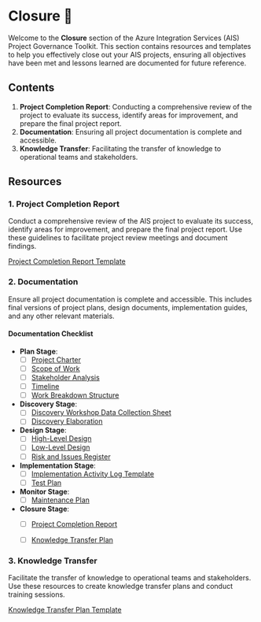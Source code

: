 # Closure 🏁

Welcome to the **Closure** section of the Azure Integration Services (AIS) Project Governance Toolkit. This section contains resources and templates to help you effectively close out your AIS projects, ensuring all objectives have been met and lessons learned are documented for future reference.

## Contents

1. **Project Completion Report**: Conducting a comprehensive review of the project to evaluate its success, identify areas for improvement, and prepare the final project report.
2. **Documentation**: Ensuring all project documentation is complete and accessible.
3. **Knowledge Transfer**: Facilitating the transfer of knowledge to operational teams and stakeholders.

## Resources

### 1. Project Completion Report
Conduct a comprehensive review of the AIS project to evaluate its success, identify areas for improvement, and prepare the final project report. Use these guidelines to facilitate project review meetings and document findings.


[Project Completion Report Template](Templates/Project_Completion_Template.md)

### 2. Documentation
Ensure all project documentation is complete and accessible. This includes final versions of project plans, design documents, implementation guides, and any other relevant materials.

#### Documentation Checklist
- **Plan Stage**:
  - [ ] [Project Charter](../1.Plan/Templates/Project_Charter_Template.md)
  - [ ] [Scope of Work](../1.Plan/Templates/Scope_of_WorkTemplate.md)
  - [ ] [Stakeholder Analysis](../1.Plan/Templates/Stakeholder_Analysis_Template.md)
  - [ ] [Timeline](../1.Plan/Templates/Timeline_Template.md)
  - [ ] [Work Breakdown Structure](../1.Plan/Templates/WBS_Template.md)

- **Discovery Stage**:
  - [ ] [Discovery Workshop Data Collection Sheet](../2.Discovery/Templates/Discovery_Workshop_Template.md)
  - [ ] [Discovery Elaboration](../2.Discovery/Templates/Flowchart_Template.md)

- **Design Stage**:
  - [ ] [High-Level Design](../3.Design/Templates/HighLevel_Design_Template.md)
  - [ ] [Low-Level Design](../3.Design/Templates/LowLevel_Design_Template.md)
  - [ ] [Risk and Issues Register](../3.Design/Templates/Risks_Issues_Template.md)

- **Implementation Stage**:
  - [ ] [Implementation Activity Log Template](../4.Implementation/Templates/Implementation_Activity_Log.md)
  - [ ] [Test Plan](../4.Implementation/Templates/Test_Plan_Template.md)

- **Monitor Stage**:
  - [ ] [Maintenance Plan](../5.Monitor/Templates/Maintenance_Plan_Template.md)

- **Closure Stage**:
  - [ ] [Project Completion Report](../6.Closure/Templates/Project_Completion_Template.md)
  - [ ] [Knowledge Transfer Plan](../6.Closure/Templates/Knowledge_Transfer_Template.md)


### 3. Knowledge Transfer
Facilitate the transfer of knowledge to operational teams and stakeholders. Use these resources to create knowledge transfer plans and conduct training sessions.

[Knowledge Transfer Plan Template](Templates/Knowledge_Transfer_Template.md)
